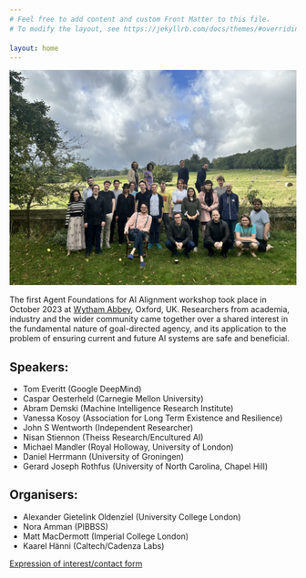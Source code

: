 ```yaml
---
# Feel free to add content and custom Front Matter to this file.
# To modify the layout, see https://jekyllrb.com/docs/themes/#overriding-theme-defaults

layout: home
---
```


![The attendees of the workshop](/images/homepagepic.jpg)


The first Agent Foundations for AI Alignment workshop took place in October 2023 at [Wytham Abbey](https://www.wythamabbey.org/), Oxford, UK. Researchers from academia, industry and the wider community came together over a shared interest in the fundamental nature of goal-directed agency, and its application to the problem of ensuring current and future AI systems are safe and beneficial.

## Speakers:

* Tom Everitt (Google DeepMind)
* Caspar Oesterheld (Carnegie Mellon University)
* Abram Demski (Machine Intelligence Research Institute)
* Vanessa Kosoy (Association for Long Term Existence and Resilience)
* John S Wentworth (Independent Researcher)
* Nisan Stiennon (Theiss Research/Encultured AI)
* Michael Mandler (Royal Holloway, University of London)
* Daniel Herrmann (University of Groningen)
* Gerard Joseph Rothfus (University of North Carolina, Chapel Hill)

## Organisers:
* Alexander Gietelink Oldenziel (University College London) 
* Nora Amman (PIBBSS)
* Matt MacDermott (Imperial College London) 
* Kaarel Hänni (Caltech/Cadenza Labs)

[Expression of interest/contact form](https://docs.google.com/forms/d/e/1FAIpQLSfNMcqdz8ltAjzgZxmH-XTpT4JfLl2QlivP-9EY7x-jIlvq7w/viewform?usp=sf_link)

